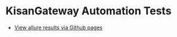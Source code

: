 # KisanGateway Automation Tests

* [View allure results via Github pages](https://a89das.github.io/kisangateway-test/)

